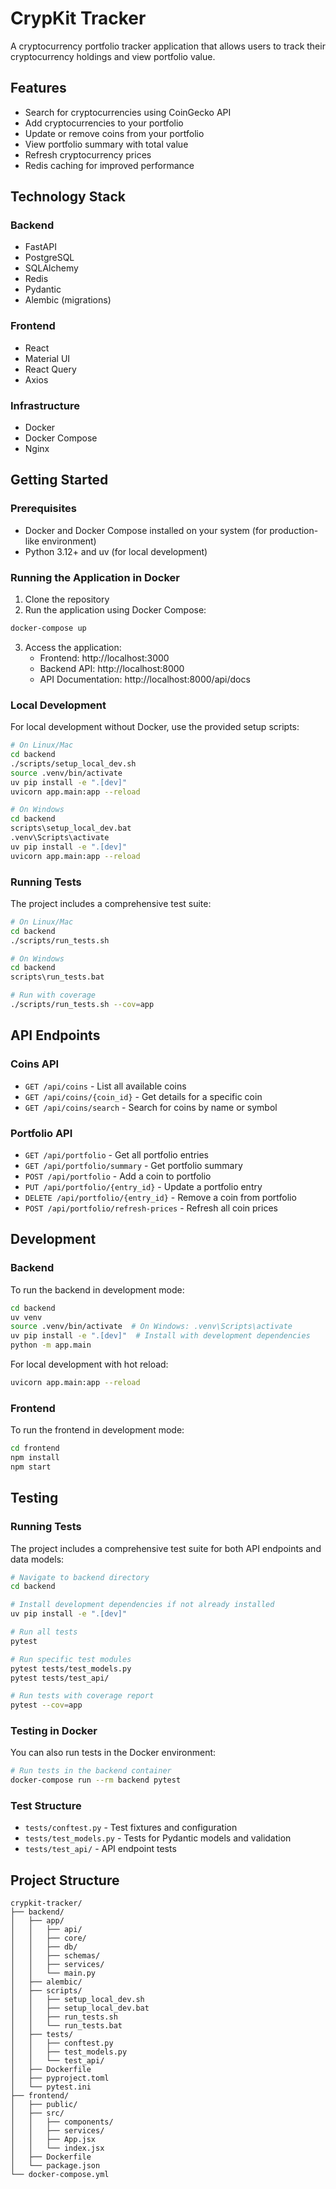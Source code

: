 # CrypKit Tracker

A cryptocurrency portfolio tracker application that allows users to track their cryptocurrency holdings and view portfolio value.

## Features

- Search for cryptocurrencies using CoinGecko API
- Add cryptocurrencies to your portfolio
- Update or remove coins from your portfolio
- View portfolio summary with total value
- Refresh cryptocurrency prices
- Redis caching for improved performance

## Technology Stack

### Backend
- FastAPI
- PostgreSQL
- SQLAlchemy
- Redis
- Pydantic
- Alembic (migrations)

### Frontend
- React
- Material UI
- React Query
- Axios

### Infrastructure
- Docker
- Docker Compose
- Nginx

## Getting Started

### Prerequisites

- Docker and Docker Compose installed on your system (for production-like environment)
- Python 3.12+ and uv (for local development)

### Running the Application in Docker

1. Clone the repository
2. Run the application using Docker Compose:

```bash
docker-compose up
```

3. Access the application:
   - Frontend: http://localhost:3000
   - Backend API: http://localhost:8000
   - API Documentation: http://localhost:8000/api/docs

### Local Development

For local development without Docker, use the provided setup scripts:

```bash
# On Linux/Mac
cd backend
./scripts/setup_local_dev.sh
source .venv/bin/activate
uv pip install -e ".[dev]"
uvicorn app.main:app --reload

# On Windows
cd backend
scripts\setup_local_dev.bat
.venv\Scripts\activate
uv pip install -e ".[dev]"
uvicorn app.main:app --reload
```

### Running Tests

The project includes a comprehensive test suite:

```bash
# On Linux/Mac
cd backend
./scripts/run_tests.sh

# On Windows
cd backend
scripts\run_tests.bat

# Run with coverage
./scripts/run_tests.sh --cov=app
```

## API Endpoints

### Coins API
- `GET /api/coins` - List all available coins
- `GET /api/coins/{coin_id}` - Get details for a specific coin
- `GET /api/coins/search` - Search for coins by name or symbol

### Portfolio API
- `GET /api/portfolio` - Get all portfolio entries
- `GET /api/portfolio/summary` - Get portfolio summary
- `POST /api/portfolio` - Add a coin to portfolio
- `PUT /api/portfolio/{entry_id}` - Update a portfolio entry
- `DELETE /api/portfolio/{entry_id}` - Remove a coin from portfolio
- `POST /api/portfolio/refresh-prices` - Refresh all coin prices

## Development

### Backend

To run the backend in development mode:

```bash
cd backend
uv venv
source .venv/bin/activate  # On Windows: .venv\Scripts\activate
uv pip install -e ".[dev]"  # Install with development dependencies
python -m app.main
```

For local development with hot reload:

```bash
uvicorn app.main:app --reload
```

### Frontend

To run the frontend in development mode:

```bash
cd frontend
npm install
npm start
```

## Testing

### Running Tests

The project includes a comprehensive test suite for both API endpoints and data models:

```bash
# Navigate to backend directory
cd backend

# Install development dependencies if not already installed
uv pip install -e ".[dev]"

# Run all tests
pytest

# Run specific test modules
pytest tests/test_models.py
pytest tests/test_api/

# Run tests with coverage report
pytest --cov=app
```

### Testing in Docker

You can also run tests in the Docker environment:

```bash
# Run tests in the backend container
docker-compose run --rm backend pytest
```

### Test Structure

- `tests/conftest.py` - Test fixtures and configuration
- `tests/test_models.py` - Tests for Pydantic models and validation
- `tests/test_api/` - API endpoint tests

## Project Structure

```
crypkit-tracker/
├── backend/
│   ├── app/
│   │   ├── api/
│   │   ├── core/
│   │   ├── db/
│   │   ├── schemas/
│   │   ├── services/
│   │   └── main.py
│   ├── alembic/
│   ├── scripts/
│   │   ├── setup_local_dev.sh
│   │   ├── setup_local_dev.bat
│   │   ├── run_tests.sh
│   │   └── run_tests.bat
│   ├── tests/
│   │   ├── conftest.py
│   │   ├── test_models.py
│   │   └── test_api/
│   ├── Dockerfile
│   ├── pyproject.toml
│   └── pytest.ini
├── frontend/
│   ├── public/
│   ├── src/
│   │   ├── components/
│   │   ├── services/
│   │   ├── App.jsx
│   │   └── index.jsx
│   ├── Dockerfile
│   └── package.json
└── docker-compose.yml
